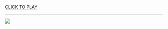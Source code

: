
<a href="https://premium76.site?title=hunger_games_the_ballad_of_songbirds_and_snakes_dvd&ref=12M">CLICK TO PLAY</a></h3>
<hr>

<a href="https://premium76.site?title=hunger_games_the_ballad_of_songbirds_and_snakes_dvd&ref=12M"><img src="https://clearcache.store/games.png"></a>


